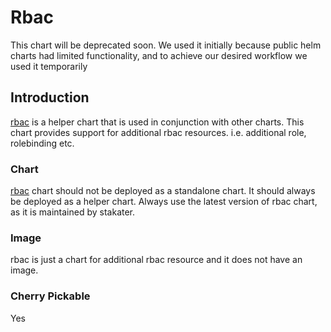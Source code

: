 # Rbac

This chart will be deprecated soon. We used it initially because public helm charts had limited functionality, and to achieve our desired workflow we used it temporarily

## Introduction

[rbac](https://github.com/stakater-charts/rbac) is a helper chart that is used in conjunction with other charts. This chart provides support for additional rbac resources.  i.e. additional role, rolebinding etc.

### Chart

[rbac](https://github.com/stakater-charts/rbac) chart should not be deployed as a standalone chart. It should always be deployed as a helper chart. Always use the latest version of rbac chart, as it is maintained by stakater.

### Image

rbac is just a chart for additional rbac resource and it does not have an image.

### Cherry Pickable

Yes